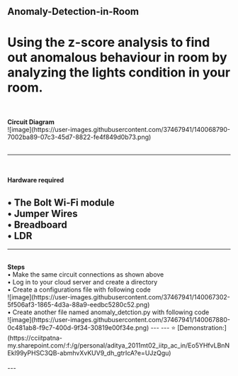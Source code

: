 ## Anomaly-Detection-in-Room
# Using the z-score analysis to find out anomalous behaviour in room by analyzing the lights condition in your room.
<br>
   
<br>
<b>Circuit Diagram<br></b>
![image](https://user-images.githubusercontent.com/37467941/140068790-7002ba89-07c3-45d7-8822-fe4f849d0b73.png)
      <br><br>

---
<br><br>
<b>Hardware required <br></b>

• The Bolt Wi-Fi module<br>
• Jumper Wires <br>
• Breadboard <br>
• LDR<br>
---

---     
<br>
<b>Steps<br></b>
•  Make the same circuit connections as shown above<br>
•  Log in to your cloud server and create a directory <br>
• Create a configurations file with following code<br>
![image](https://user-images.githubusercontent.com/37467941/140067302-5f506af3-1865-4d3a-88a9-eedbc5280c52.png)
<br>
• Create another file named anomaly_detction.py with following code<br>
![image](https://user-images.githubusercontent.com/37467941/140067880-0c481ab8-f9c7-400d-9f34-30819e00f34e.png)
---
---     
 ⭐️ [Demonstration:](https://cciitpatna-my.sharepoint.com/:f:/g/personal/aditya_2011mt02_iitp_ac_in/Eo5YHfvLBnNEkl99yPHSC3QB-abmhvXvKUV9_dh_gtrIcA?e=UJzQgu)
      <br><br>
---
